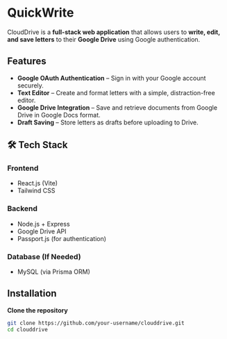 # QuickWrite

CloudDrive is a **full-stack web application** that allows users to **write, edit, and save letters** to their **Google Drive** using Google authentication.

## Features

- **Google OAuth Authentication** – Sign in with your Google account securely.
- **Text Editor** – Create and format letters with a simple, distraction-free editor.
- **Google Drive Integration** – Save and retrieve documents from Google Drive in Google Docs format.
- **Draft Saving** – Store letters as drafts before uploading to Drive.

## 🛠️ Tech Stack

### **Frontend**

- React.js (Vite)
- Tailwind CSS

### **Backend**

- Node.js + Express
- Google Drive API
- Passport.js (for authentication)

### **Database (If Needed)**

- MySQL (via Prisma ORM)

## Installation

**Clone the repository**

```sh
git clone https://github.com/your-username/clouddrive.git
cd clouddrive
```
